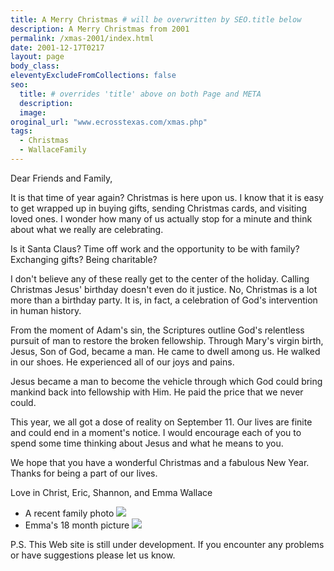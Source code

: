 ```yaml
---
title: A Merry Christmas # will be overwritten by SEO.title below
description: A Merry Christmas from 2001
permalink: /xmas-2001/index.html
date: 2001-12-17T0217
layout: page
body_class:
eleventyExcludeFromCollections: false
seo:
  title: # overrides 'title' above on both Page and META
  description:
  image:
oroginal_url: "www.ecrosstexas.com/xmas.php"
tags:
  - Christmas
  - WallaceFamily
---
```


Dear Friends and Family,

It is that time of year again? Christmas is here upon us. I know that it is easy to get wrapped up in buying gifts, sending Christmas cards, and visiting loved ones. I wonder how many of us actually stop for a minute and think about what we really are celebrating.

Is it Santa Claus? Time off work and the opportunity to be with family? Exchanging gifts? Being charitable?

 I don't believe any of these really get to the center of the holiday. Calling Christmas Jesus' birthday doesn't even do it justice. No, Christmas is a lot more than a birthday party. It is, in fact, a celebration of God's intervention in human history.

From the moment of Adam's sin, the Scriptures outline God's relentless pursuit of man to restore the broken fellowship. Through Mary's virgin birth, Jesus, Son of God, became a man. He came to dwell among us. He walked in our shoes. He experienced all of our joys and pains.

Jesus became a man to become the vehicle through which God could bring mankind back into fellowship with Him. He paid the price that we never could.

This year, we all got a dose of reality on September 11. Our lives are finite and could end in a moment's notice. I would encourage each of you to spend some time thinking about Jesus and what he means to you.

We hope that you have a wonderful Christmas and a fabulous New Year.
Thanks for being a part of our lives.

Love in Christ,
Eric, Shannon, and Emma Wallace

- A recent family photo ![](/assets/images/uploads/family_2001.png)
- Emma's 18 month picture ![](/assets/images/uploads/emma_2001.png)

P.S. This Web site is still under development. If you encounter any problems or have suggestions please let us know.
